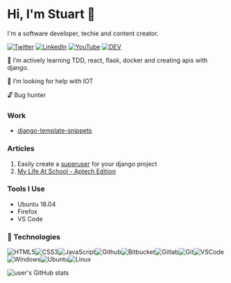 # Hi, I'm Stuart 👋
I'm a software developer, techie and content creator.

[![Twitter](https://img.shields.io/badge/Twitter-%231DA1F2.svg?&style=flat-square&logo=twitter&logoColor=white)](https://twitter.com/stuartelimu) [![LinkedIn](https://img.shields.io/badge/LinkedIn-%230077B5.svg?&style=flat-square&logo=linkedin&logoColor=white)](https://linkedin.com/in/stuartelimu) [![YouTube](https://img.shields.io/badge/YouTube-%23FF0000.svg?&style=flat-square&logo=youtube&logoColor=white)](https://www.youtube.com/channel/UCoB_n3kBg8wPtt5eXMYY5rQ) [![DEV](https://img.shields.io/badge/DEV-%23000000.svg?&style=flat-square&logo=dev.to&logoColor=white)](https://dev.to/stuartelimu)

🌱 I’m actively learning TDD, react, flask, docker and creating apis with django.

🤔 I’m looking for help with IOT

🔓 Bug hunter

### Work

- [django-template-snippets](https://marketplace.visualstudio.com/items?itemName=StuartElimu.django-template-snippets)


### Articles
1. Easily create a [superuser](https://gist.io/@stuartelimu/53258c427310bdfce430deac39971e93) for your django project
2. [My Life At School - Aptech Edition](https://telegra.ph/My-Life-at-School---Aptech-Edition-03-07)

<!--
**stuartelimu/stuartelimu** is a ✨ _special_ ✨ repository because its `README.md` (this file) appears on your GitHub profile.

Here are some ideas to get you started:

- 🔭 I’m currently working on ...
- 🌱 I’m currently learning ...
- 👯 I’m looking to collaborate on ...
- 🤔 I’m looking for help with ...
- 💬 Ask me about ...
- 📫 How to reach me: ...
- 😄 Pronouns: ...
- ⚡ Fun fact: ...
-->
### Tools I Use
- Ubuntu 18.04
- Firefox
- VS Code

### :wrench: Technologies
![HTML5](https://img.icons8.com/color/30/html-5.png)![CSS3](https://img.icons8.com/color/30/css3.png)![JavaScript](https://img.icons8.com/color/30/javascript.png)![Github](https://img.icons8.com/material-outlined/30/github.png)![Bitbucket](https://img.icons8.com/color/30/bitbucket.png)![Gitlab](https://img.icons8.com/color/30/gitlab.png)![Git](https://img.icons8.com/color/30/git.png)![VSCode](https://img.icons8.com/color/30/visual-studio-code-2019.png)![Windows](https://img.icons8.com/color/30/windows-10.png)![Ubuntu](https://img.icons8.com/color/30/ubuntu--v1.png)![Linux](https://img.icons8.com/color/30/linux.png)

![user's GitHub stats](https://github-readme-stats.vercel.app/api?username=stuartelimu&amp;show_icons=true&amp;theme=radical)
